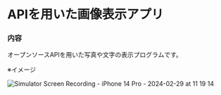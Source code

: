 # APIを用いた画像表示アプリ

### 内容

オープンソースAPIを用いた写真や文字の表示プログラムです。


※イメージ

![Simulator Screen Recording - iPhone 14 Pro - 2024-02-29 at 11 19 14](https://github.com/spark94vcoolk/PortfolioDogAPI/assets/156158253/c0bd83b8-eb6e-4905-9134-ca32160e8292)



